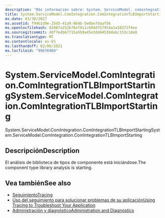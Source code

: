 ```yaml
---
description: 'Más información sobre: System. ServiceModel. comintegration. ComIntegrationTLBImportStarting'
title: System.ServiceModel.ComIntegration.ComIntegrationTLBImportStarting
ms.date: 03/30/2017
ms.assetid: f94b1d9e-25d5-41a9-864b-5e0be7daaf56
ms.openlocfilehash: 82887a252b76ef011c604d757954a1a38372f4ee
ms.sourcegitcommit: ddf7edb67715a5b9a45e3dd44536dabc153c1de0
ms.translationtype: MT
ms.contentlocale: es-ES
ms.lasthandoff: 02/06/2021
ms.locfileid: "99676968"
---
```

# <a name="systemservicemodelcomintegrationcomintegrationtlbimportstarting"></a><span data-ttu-id="c0dce-103">System.ServiceModel.ComIntegration.ComIntegrationTLBImportStarting</span><span class="sxs-lookup"><span data-stu-id="c0dce-103">System.ServiceModel.ComIntegration.ComIntegrationTLBImportStarting</span></span>

<span data-ttu-id="c0dce-104">System.ServiceModel.ComIntegration.ComIntegrationTLBImportStarting</span><span class="sxs-lookup"><span data-stu-id="c0dce-104">System.ServiceModel.ComIntegration.ComIntegrationTLBImportStarting</span></span>  
  
## <a name="description"></a><span data-ttu-id="c0dce-105">Descripción</span><span class="sxs-lookup"><span data-stu-id="c0dce-105">Description</span></span>  

 <span data-ttu-id="c0dce-106">El análisis de biblioteca de tipos de componente está iniciándose.</span><span class="sxs-lookup"><span data-stu-id="c0dce-106">The component type library analysis is starting.</span></span>  
  
## <a name="see-also"></a><span data-ttu-id="c0dce-107">Vea también</span><span class="sxs-lookup"><span data-stu-id="c0dce-107">See also</span></span>

- [<span data-ttu-id="c0dce-108">Seguimiento</span><span class="sxs-lookup"><span data-stu-id="c0dce-108">Tracing</span></span>](index.md)
- [<span data-ttu-id="c0dce-109">Uso del seguimiento para solucionar problemas de su aplicación</span><span class="sxs-lookup"><span data-stu-id="c0dce-109">Using Tracing to Troubleshoot Your Application</span></span>](using-tracing-to-troubleshoot-your-application.md)
- [<span data-ttu-id="c0dce-110">Administración y diagnóstico</span><span class="sxs-lookup"><span data-stu-id="c0dce-110">Administration and Diagnostics</span></span>](../index.md)
